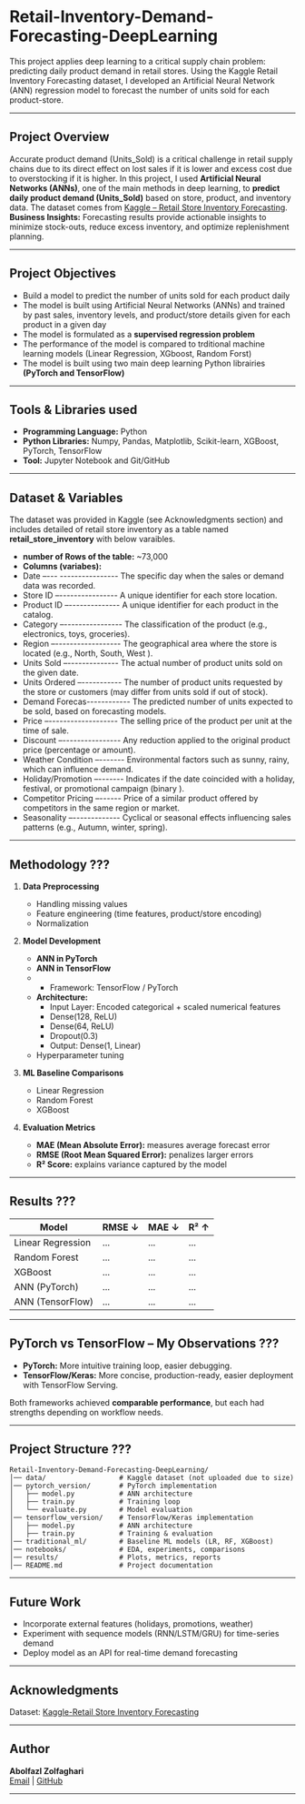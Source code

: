 # Retail-Inventory-Demand-Forecasting-DeepLearning
This project applies deep learning to a critical supply chain problem: predicting daily product demand in retail stores. Using the Kaggle Retail Inventory Forecasting dataset, I developed an Artificial Neural Network (ANN) regression model to forecast the number of units sold for each product-store.

---

## Project Overview
Accurate  product demand (Units_Sold) is a critical challenge in retail supply chains due to its direct effect on lost sales if it is lower and excess cost due to overstocking if it is higher. In this project, I used  **Artificial Neural Networks (ANNs)**, one of the main methods in deep learning, to **predict daily product demand (Units_Sold)** based on store, product, and inventory data.
The dataset comes from [Kaggle – Retail Store Inventory Forecasting](https://www.kaggle.com/datasets/anirudhchauhan/retail-store-inventory-forecasting-dataset). 
**Business Insights:** Forecasting results provide actionable insights to minimize stock-outs, reduce excess inventory, and optimize replenishment planning.

---
## Project Objectives

- Build a model to predict the number of units sold for each product daily
- The model is built using Artificial Neural Networks (ANNs) and trained by past sales, inventory levels, and product/store details given for each product in  a given day
- The model is formulated as a **supervised regression problem**
- The performance of the model is compared to trditional machine learning models (Linear Regression, XGboost, Random Forst)
- The model is built using  two main deep learning Python librairies **(PyTorch and TensorFlow)**

---
## Tools & Libraries used
- **Programming Language:** Python
- **Python Libraries:** Numpy, Pandas, Matplotlib, Scikit-learn, XGBoost, PyTorch, TensorFlow
- **Tool:** Jupyter Notebook and Git/GitHub

---
## Dataset & Variables
The dataset was provided in Kaggle (see Acknowledgments section) and includes detailed of retail store inventory as a table named **retail_store_inventory** with below varaibles.
- **number of Rows of the table:** ~73,000  
- **Columns (variabes):**
- Date –--- ---------------- The specific day when the sales or demand data was recorded.  
- Store ID –---------------- A unique identifier for each store location.
- Product ID –-------------- A unique identifier for each product in the catalog.
- Category –---------------- The classification of the product (e.g., electronics, toys, groceries).
- Region –------------------ The geographical area where the store is located (e.g., North, South, West ).
- Units Sold –-------------- The actual number of product units sold on the given date.
- Units Ordered –----------- The number of product units requested by the store or customers (may differ from units sold if out of stock).
- Demand Forecas------------ The predicted number of units expected to be sold, based on forecasting models.
- Price –------------------- The selling price of the product per unit at the time of sale.
- Discount –---------------- Any reduction applied to the original product price (percentage or amount).
- Weather Condition –------- Environmental factors such as sunny, rainy, which can influence demand.
- Holiday/Promotion –------- Indicates if the date coincided with a holiday, festival, or promotional campaign (binary ).
- Competitor Pricing –------ Price of a similar product offered by competitors in the same region or market.
- Seasonality –------------- Cyclical or seasonal effects influencing sales patterns (e.g., Autumn, winter, spring).

---
## Methodology ???
1. **Data Preprocessing**  
   - Handling missing values  
   - Feature engineering (time features, product/store encoding)  
   - Normalization  

2. **Model Development**  
   - **ANN in PyTorch**  
   - **ANN in TensorFlow**
   - - Framework: TensorFlow / PyTorch  
   - **Architecture:**  
       - Input Layer: Encoded categorical + scaled numerical features  
       - Dense(128, ReLU)  
       - Dense(64, ReLU)  
       - Dropout(0.3)  
       - Output: Dense(1, Linear) 
   - Hyperparameter tuning  

3. **ML Baseline Comparisons**  
   - Linear Regression  
   - Random Forest  
   - XGBoost  

4. **Evaluation Metrics**  
   - **MAE (Mean Absolute Error):** measures average forecast error  
   - **RMSE (Root Mean Squared Error):** penalizes larger errors  
   - **R² Score:** explains variance captured by the model

---
## Results ???
| Model                 | RMSE ↓  | MAE ↓  | R² ↑ |
|-----------------------|---------|--------|------|
| Linear Regression     | ...     | ...    | ...  |
| Random Forest         | ...     | ...    | ...  |
| XGBoost               | ...     | ...    | ...  |
| ANN (PyTorch)         | ...     | ...    | ...  |
| ANN (TensorFlow)      | ...     | ...    | ...  |

---
## PyTorch vs TensorFlow – My Observations ???
- **PyTorch:** More intuitive training loop, easier debugging.  
- **TensorFlow/Keras:** More concise, production-ready, easier deployment with TensorFlow Serving.  

Both frameworks achieved **comparable performance**, but each had strengths depending on workflow needs. 

---
## Project Structure ???
```
Retail-Inventory-Demand-Forecasting-DeepLearning/
│── data/                  # Kaggle dataset (not uploaded due to size)
│── pytorch_version/       # PyTorch implementation
│   ├── model.py           # ANN architecture
│   ├── train.py           # Training loop
│   └── evaluate.py        # Model evaluation
│── tensorflow_version/    # TensorFlow/Keras implementation
│   ├── model.py           # ANN architecture
│   ├── train.py           # Training & evaluation
│── traditional_ml/        # Baseline ML models (LR, RF, XGBoost)
│── notebooks/             # EDA, experiments, comparisons
│── results/               # Plots, metrics, reports
│── README.md              # Project documentation
```

---
## Future Work
- Incorporate external features (holidays, promotions, weather)  
- Experiment with sequence models (RNN/LSTM/GRU) for time-series demand  
- Deploy model as an API for real-time demand forecasting  

---
## Acknowledgments
Dataset: [Kaggle-Retail Store Inventory Forecasting](https://www.kaggle.com/datasets/anirudhchauhan/retail-store-inventory-forecasting-dataset)  


---

## Author

**Abolfazl Zolfaghari**  
[Email](ab.zolfaghari.abbasghaleh) | [GitHub](https://github.com/abolfazl6678)

---
